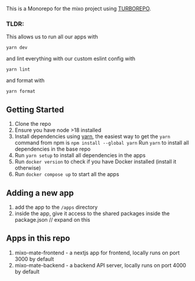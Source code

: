 This is a Monorepo for the mixo project using [TURBOREPO](https://turbo.build/repo/).

### TLDR:
This allows us to run all our apps with 
```
yarn dev
```
and lint everything with our custom eslint config with
```
yarn lint
```
and format with
```
yarn format
```

## Getting Started
1. Clone the repo
2. Ensure you have node >18 installed
3. Install dependencies using [yarn](https://yarnpkg.com/), the easiest way to get the `yarn` command from npm is `npm install --global yarn`
  Run `yarn` to install all dependencies in the base repo
4. Run `yarn setup` to install all dependencies in the apps
5. Run `docker version` to check if you have Docker installed (install it otherwise)
6. Run `docker compose up` to start all the apps

## Adding a new app
1. add the app to the `/apps` directory
2. inside the app, give it access to the shared packages inside the package.json // expand on this

## Apps in this repo
1. mixo-mate-frontend - a nextjs app for frontend, locally runs on port 3000 by default
2. mixo-mate-backend - a backend API server, locally runs on port 4000 by default

